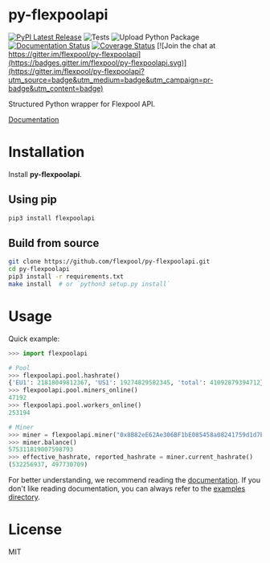 # py-flexpoolapi

[![PyPI Latest Release](https://img.shields.io/pypi/v/flexpoolapi.svg)](https://pypi.org/project/flexpoolapi)
![Tests](https://github.com/flexpool/py-flexpoolapi/workflows/Tests/badge.svg)
![Upload Python Package](https://github.com/flexpool/py-flexpoolapi/workflows/Upload%20Python%20Package/badge.svg)
[![Documentation Status](https://readthedocs.org/projects/py-flexpoolapi/badge/?version=latest)](https://py-flexpoolapi.readthedocs.io/en/latest/?badge=latest)
[![Coverage Status](https://coveralls.io/repos/github/flexpool/py-flexpoolapi/badge.svg?branch=master)](https://coveralls.io/github/flexpool/py-flexpoolapi?branch=master) [![Join the chat at https://gitter.im/flexpool/py-flexpoolapi](https://badges.gitter.im/flexpool/py-flexpoolapi.svg)](https://gitter.im/flexpool/py-flexpoolapi?utm_source=badge&utm_medium=badge&utm_campaign=pr-badge&utm_content=badge)

Structured Python wrapper for Flexpool API.

[Documentation](https://py-flexpoolapi.readthedocs.io)

# Installation

Install **py-flexpoolapi**.

## Using pip
```sh
pip3 install flexpoolapi
```

## Build from source
```sh
git clone https://github.com/flexpool/py-flexpoolapi.git
cd py-flexpoolapi
pip3 install -r requirements.txt
make install  # or `python3 setup.py install`
```

# Usage

Quick example:
```python
>>> import flexpoolapi

# Pool
>>> flexpoolapi.pool.hashrate()
{'EU1': 21818049812367, 'US1': 19274829582345, 'total': 41092879394712}
>>> flexpoolapi.pool.miners_online()
47192
>>> flexpoolapi.pool.workers_online()
253194

# Miner
>>> miner = flexpoolapi.miner("0x8B82eE62Ae306BF1bE085458a08241759d1d7E20")
>>> miner.balance()
575311819007598793
>>> effective_hashrate, reported_hashrate = miner.current_hashrate()
(532256937, 497730709)

```

For better understanding, we recommend reading the [documentation](https://py-flexpoolapi.readthedocs.io). If you don't like reading documentation, you can always refer to the [examples directory](https://github.com/flexpool/py-flexpoolapi/tree/master/examples).

# License
MIT
